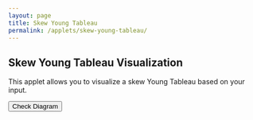 ```yaml
---
layout: page
title: Skew Young Tableau
permalink: /applets/skew-young-tableau/
---
```


## Skew Young Tableau Visualization

This applet allows you to visualize a skew Young Tableau based on your input.

<div id="young-tableau-applet">
  <div id="tableau-grid"></div>
  <button id="check-diagram">Check Diagram</button>
  <div id="message"></div>
</div>

<script>
  // Generate the 10x10 grid
  function createGrid() {
    var grid = document.getElementById('tableau-grid');
    for (var i = 0; i < 10; i++) {
      var rowElement = document.createElement('div');
      rowElement.classList.add('tableau-row');
      for (var j = 0; j < 10; j++) {
        var cellElement = document.createElement('div');
        cellElement.classList.add('tableau-cell');
        cellElement.dataset.row = i;
        cellElement.dataset.col = j;
        cellElement.addEventListener('click', toggleCell);
        rowElement.appendChild(cellElement);
      }
      grid.appendChild(rowElement);
    }
  }

  // Toggle cell selection
  function toggleCell(event) {
    var cell = event.target;
    cell.classList.toggle('selected');
  }

  // Check if the selected cells form a Young diagram
  // Check if the selected cells form a Young diagram
function checkDiagram() {
  var selectedCells = document.querySelectorAll('.tableau-cell.selected');
  var selectedCellsSet = new Set();
  selectedCells.forEach(function (cell) {
    var row = parseInt(cell.dataset.row);
    var col = parseInt(cell.dataset.col);
    selectedCellsSet.add(`${row}-${col}`);
  });

  var extDiagram = extYoungDiagram(selectedCellsSet);
  var youngDiagram = true;

  if (selectedCellsSet.size !== extDiagram.size) {
    youngDiagram = false;
  } else {
    selectedCellsSet.forEach(function (cell) {
      if (!extDiagram.has(cell)) {
        youngDiagram = false;
      }
    });
  }

  var message = document.getElementById('message');
  if (youngDiagram) {
    message.innerHTML = "This is a Young diagram";
  } else {
    message.innerHTML = "This is not a Young diagram";
  }
}

function extYoungDiagram(C) {
  let S = new Set();

  C.forEach((cell) => {
    const row = parseInt(cell.dataset.row);
    const col = parseInt(cell.dataset.col);

    for (let i = 0; i <= row; i++) {
      for (let j = 0; j <= col; j++) {
        S.add(`${i}-${j}`);
      }
    }
  });

  return S;
}



  // Display the message
  function displayMessage(youngDiagram) {
    var outputMessage = document.getElementById('output-message');
    outputMessage.innerHTML = youngDiagram ? "This is a Young diagram." : "This is not a Young diagram.";
  }

  // Event listeners
  document.getElementById('check-diagram').addEventListener('click', checkDiagram);

  // Initialize the grid
  createGrid();
</script>
